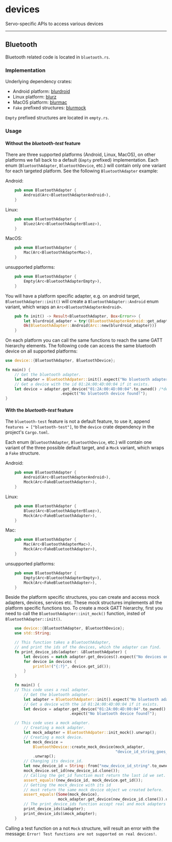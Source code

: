 # devices
Servo-specific APIs to access various devices

----------

## Bluetooth
Bluetooth related code is located in `bluetooth.rs`.

### Implementation
Underlying dependency crates:

- Android platform: [blurdroid](https://crates.io/crates/blurdroid)
- Linux platform: [blurz](https://crates.io/crates/blurz)
- MacOS platform: [blurmac](https://crates.io/crates/blurmac)
- `Fake` prefixed structures: [blurmock](https://crates.io/crates/blurmock)

`Empty` prefixed structures are located in `empty.rs`.

### Usage

#### Without the *bluetooth-test* feature
There are three supported platforms (Android, Linux, MacOS), on other platforms we fall back to a default (`Empty` prefixed) implementation. Each enum (`BluetoothAdapter`, `BluetoothDevice`, etc.) will contain only one variant for each targeted platform. See the following `BluetoothAdapter` example:

Android:
```rust
    pub enum BluetoothAdapter {
        Android(Arc<BluetoothAdapterAndroid>),
    }
```
Linux:
```rust
    pub enum BluetoothAdapter {
        Bluez(Arc<BluetoothAdapterBluez>),
    }
```
MacOS:
```rust
    pub enum BluetoothAdapter {
        Mac(Arc<BluetoothAdapterMac>),
    }
```

unsupported platforms:
```rust
    pub enum BluetoothAdapter {
        Empty(Arc<BluetoothAdapterEmpty>),
    }
```
You will have a platform specific adapter, e.g. on android target, `BluetoothAdapter::init()` will create a `BluetoothAdapter::Android` enum variant, which wraps an `Arc<BluetoothAdapterAndroid>`.

```rust
    pub fn init() -> Result<BluetoothAdapter, Box<Error>> {
        let blurdroid_adapter = try!(BluetoothAdapterAndroid::get_adapter());
        Ok(BluetoothAdapter::Android(Arc::new(blurdroid_adapter)))
    }
```
On each platform you can call the same functions to reach the same GATT hierarchy elements. The following code can access the same bluetooth device on all supported platforms:

```rust
use device::{BluetoothAdapter, BluetoothDevice};

fn main() {
    // Get the bluetooth adapter.
    let adapter = BluetoothAdpater::init().expect("No bluetooth adapter found!");
    // Get a device with the id 01:2A:00:4D:00:04 if it exists.
    let device = adapter.get_device("01:2A:00:4D:00:04".to_owned() /*device address*/)
                        .expect("No bluetooth device found!");
}
```

#### With the *bluetooth-test* feature
The `bluetooth-test` feature is not a default feature, to use it, append `features = ["bluetooth-test"]`, to the `device` crate dependency in the project's `Cargo.toml`.

Each enum (`BluetoothAdapter`, `BluetoothDevice`, etc.) will contain one variant of the three possible default target, and a `Mock` variant, which wraps a `Fake` structure.

Android:
```rust
    pub enum BluetoothAdapter {
        Android(Arc<BluetoothAdapterAndroid>),
        Mock(Arc<FakeBluetoothAdapter>),
    }
```
Linux:
```rust
    pub enum BluetoothAdapter {
        Bluez(Arc<BluetoothAdapterBluez>),
        Mock(Arc<FakeBluetoothAdapter>),
    }
```
Mac:
```rust
    pub enum BluetoothAdapter {
        Mac(Arc<BluetoothAdapterMac>),
        Mock(Arc<FakeBluetoothAdapter>),
    }
```

unsupported platforms:
```rust
    pub enum BluetoothAdapter {
        Empty(Arc<BluetoothAdapterEmpty>),
        Mock(Arc<FakeBluetoothAdapter>),
    }
```

Beside the platform specific structures, you can create and access mock adapters, devices, services etc. These mock structures implements all the platform specific functions too. To create a mock GATT hierarchy, first you need to call the `BluetoothAdapter::init_mock()` function, insted of `BluetoothAdapter::init()`.

```rust
    use device::{BluetoothAdapter, BluetoothDevice};
    use std::String;

    // This function takes a BluetoothAdapter,
    // and print the ids of the devices, which the adapter can find.
    fn print_device_ids(adapter: &BluetoothAdpater) {
        let devices = match adapter.get_devices().expect("No devices on the adapter!");
        for device in devices {
            println!("{:?}", device.get_id());
        }
    }

    fn main() {
    // This code uses a real adapter.
        // Get the bluetooth adapter.
        let adapter = BluetoothAdpater::init().expect("No bluetooth adapter found!");
        // Get a device with the id 01:2A:00:4D:00:04 if it exists.
        let device = adapter.get_device("01:2A:00:4D:00:04".to_owned() /*device address*/)
                            .expect("No bluetooth device found!");

    // This code uses a mock adapter.
        // Creating a mock adapter.
        let mock_adapter = BluetoothAdpater::init_mock().unwrap();
        // Creating a mock device.
        let mock_device =
            BluetoothDevice::create_mock_device(mock_adapter,
                                                "device_id_string_goes_here".to_owned())
            .unwrap();
        // Changing its device_id.
        let new_device_id = String::from("new_device_id_string".to_owned());
        mock_device.set_id(new_device_id.clone());
        // Calling the get_id function must return the last id we set.
        assert_equals!(new_device_id, mock_device.get_id());
        // Getting the mock_device with its id
        // must return the same mock device object we created before.
        assert_equals!(Some(mock_device),
                       mock_adapter.get_device(new_device_id.clone()).unwrap());
        // The print_device_ids function accept real and mock adapters too.
        print_device_ids(&adapter);
        print_device_ids(&mock_adapter);
    }
```
Calling a test function on a not `Mock` structure, will result an error with the message: `Error! Test functions are not supported on real devices!`.
